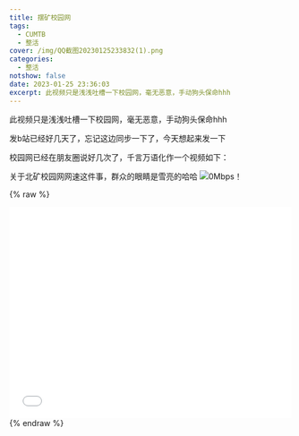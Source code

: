 ```yaml
---
title: 摆矿校园网
tags:
  - CUMTB
  - 整活
cover: /img/QQ截图20230125233832(1).png
categories:
  - 整活
notshow: false
date: 2023-01-25 23:36:03
excerpt: 此视频只是浅浅吐槽一下校园网，毫无恶意，手动狗头保命hhh
---
```

此视频只是浅浅吐槽一下校园网，毫无恶意，手动狗头保命hhh

发b站已经好几天了，忘记这边同步一下了，今天想起来发一下

校园网已经在朋友圈说好几次了，千言万语化作一个视频如下：

关于北矿校园网网速这件事，群众的眼睛是雪亮的哈哈
![0Mbps！](QQ截图20230125234340.png)

{% raw %}
<div style="position: relative; width: 100%; height: 0; padding-bottom: 75%;">
<iframe src="//player.bilibili.com/player.html?aid=905782643&bvid=BV1YP4y1z7Xg&cid=977463173&page=1" scrolling="no" border="0" frameborder="no" framespacing="0" allowfullscreen="true" style="position: absolute; width: 100%; height: 100%; Left: 0; top: 0;" ></iframe></div>
{% endraw %}